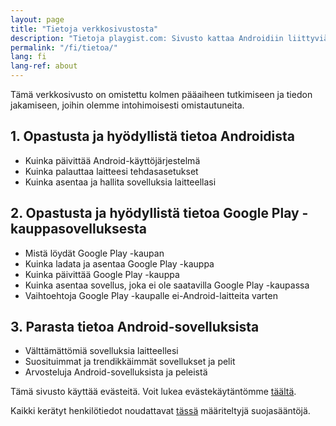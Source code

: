 ```yaml
---
layout: page
title: "Tietoja verkkosivustosta"
description: "Tietoja playgist.com: Sivusto kattaa Androidiin liittyviä aiheita ja tarjoaa opetusohjelmia, artikkeleita ja Topit vierailijoita kiinnostavilla sovelluksilla."
permalink: "/fi/tietoa/"
lang: fi
lang-ref: about
---
```


Tämä verkkosivusto on omistettu kolmen pääaiheen tutkimiseen ja tiedon jakamiseen, joihin olemme intohimoisesti omistautuneita.

## 1. Opastusta ja hyödyllistä tietoa Androidista

- Kuinka päivittää Android-käyttöjärjestelmä
- Kuinka palauttaa laitteesi tehdasasetukset
- Kuinka asentaa ja hallita sovelluksia laitteellasi

## 2. Opastusta ja hyödyllistä tietoa Google Play -kauppasovelluksesta

- Mistä löydät Google Play -kaupan
- Kuinka ladata ja asentaa Google Play -kauppa
- Kuinka päivittää Google Play -kauppa
- Kuinka asentaa sovellus, joka ei ole saatavilla Google Play -kaupassa
- Vaihtoehtoja Google Play -kaupalle ei-Android-laitteita varten

## 3. Parasta tietoa Android-sovelluksista

- Välttämättömiä sovelluksia laitteellesi
- Suosituimmat ja trendikkäimmät sovellukset ja pelit
- Arvosteluja Android-sovelluksista ja peleistä

Tämä sivusto käyttää evästeitä. Voit lukea evästekäytäntömme [täältä]({{site.baseurl}}{{site.t.en.cookiePolicyPage.url}}).

Kaikki kerätyt henkilötiedot noudattavat [tässä]({{site.baseurl}}{{site.t.en.privacyPolicyPage.url}}) määriteltyjä suojasääntöjä.

